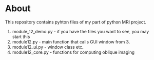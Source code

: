 # About
This repository contains pyhton files of my part of python MRI project.
1. module_12_demo.py - if you have the files you want to see, you may start this
2. module12.py - main function that calls GUI window from 3.
3. module12_ui.py - window class etc.
4. module12_core.py - functions for computing oblique imaging

